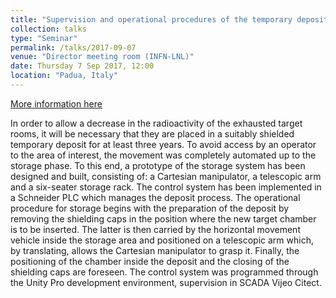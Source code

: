 ```yaml
---
title: "Supervision and operational procedures of the temporary deposit of the SPES project"
collection: talks
type: "Seminar"
permalink: /talks/2017-09-07
venue: "Director meeting room (INFN-LNL)"
date: Thursday 7 Sep 2017, 12:00
location: "Padua, Italy"
---
```


[More information here](https://agenda.infn.it/conferenceDisplay.py?confId=13948)

In order to allow a decrease in the radioactivity of the exhausted target rooms, it will be necessary that they are placed in a suitably shielded temporary deposit for at least three years. 
To avoid access by an operator to the area of ​​interest, the movement was completely automated up to the storage phase. To this end, a prototype of the storage system has been designed and built, consisting of: a Cartesian manipulator, a telescopic arm and a six-seater storage rack. The control system has been implemented in a Schneider PLC which manages the deposit process. The operational procedure for storage begins with the preparation of the deposit by removing the shielding caps in the position where the new target chamber is to be inserted. The latter is then carried by the horizontal movement vehicle inside the storage area and positioned on a telescopic arm which, by translating, allows the Cartesian manipulator to grasp it. Finally, the positioning of the chamber inside the deposit and the closing of the shielding caps are foreseen. 
The control system was programmed through the Unity Pro development environment, supervision in SCADA Vijeo Citect.